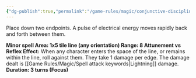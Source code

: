 ```yaml
---
{"dg-publish":true,"permalink":"/game-rules/magic/conjunctive-disciplines/lightning-spells/static-arc/"}
---
```


Place down two endpoints. A pulse of electrical energy moves rapidly back and forth between them.

**Minor spell
Area: 1x5 tile line (any orientation)
Range: 8
Attunement vs Reflex
Effect:** When any character enters the space of the line, or remains within the line, roll against them. They take 1 damage per edge. The damage dealt is [[Game Rules/Magic/Spell attack keywords\|Lightning]] damage.
**Duration: 3 turns (Focus)**